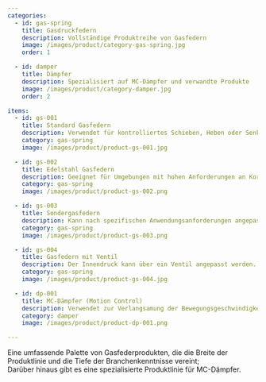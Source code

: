 ```yaml
---
categories:
  - id: gas-spring
    title: Gasdruckfedern
    description: Vollständige Produktreihe von Gasfedern
    image: /images/product/category-gas-spring.jpg
    order: 1

  - id: damper
    title: Dämpfer
    description: Spezialisiert auf MC-Dämpfer und verwandte Produkte
    image: /images/product/category-damper.jpg
    order: 2

items:
  - id: gs-001
    title: Standard Gasfedern
    description: Verwendet für kontrolliertes Schieben, Heben oder Senken ohne externe Energie. Kann in Größe und Auszug nach Ihren Anforderungen angepasst werden.
    category: gas-spring
    image: /images/product/product-gs-001.jpg

  - id: gs-002
    title: Edelstahl Gasfedern
    description: Geeignet für Umgebungen mit hohen Anforderungen an Korrosionsbeständigkeit.
    category: gas-spring
    image: /images/product/product-gs-002.png

  - id: gs-003
    title: Sondergasfedern
    description: Kann nach spezifischen Anwendungsanforderungen angepasst werden.
    category: gas-spring
    image: /images/product/product-gs-003.png

  - id: gs-004
    title: Gasfedern mit Ventil
    description: Der Innendruck kann über ein Ventil angepasst werden.
    category: gas-spring
    image: /images/product/product-gs-004.jpg

  - id: dp-001
    title: MC-Dämpfer (Motion Control)
    description: Verwendet zur Verlangsamung der Bewegungsgeschwindigkeit und Bremsung der Trägheit, verfügbar in Standard- und Trennkolbenausführung. Die Dämpfungseigenschaften können nach Bedarf angepasst werden.
    category: damper
    image: /images/product/product-dp-001.png

---
```


Eine umfassende Palette von Gasfederprodukten, die die Breite der Produktlinie und die Tiefe der Branchenkenntnisse vereint; <br>Darüber hinaus gibt es eine spezialisierte Produktlinie für MC-Dämpfer.